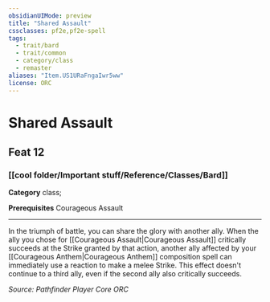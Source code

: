 ```yaml
---
obsidianUIMode: preview
title: "Shared Assault"
cssclasses: pf2e,pf2e-spell
tags:
  - trait/bard
  - trait/common
  - category/class
  - remaster
aliases: "Item.US1URaFngaIwr5ww"
license: ORC
---
```

# Shared Assault
## Feat 12
### [[cool folder/Important stuff/Reference/Classes/Bard]]

**Category** class; 



**Prerequisites** Courageous Assault
* * *
In the triumph of battle, you can share the glory with another ally. When the ally you chose for [[Courageous Assault|Courageous Assault]] critically succeeds at the Strike granted by that action, another ally affected by your [[Courageous Anthem|Courageous Anthem]] composition spell can immediately use a reaction to make a melee Strike. This effect doesn't continue to a third ally, even if the second ally also critically succeeds.

*Source: Pathfinder Player Core*
*ORC*